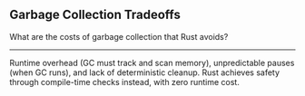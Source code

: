 ## Garbage Collection Tradeoffs

What are the costs of garbage collection that Rust avoids?

---

Runtime overhead (GC must track and scan memory), unpredictable pauses (when GC runs), and lack of deterministic cleanup. Rust achieves safety through compile-time checks instead, with zero runtime cost.

